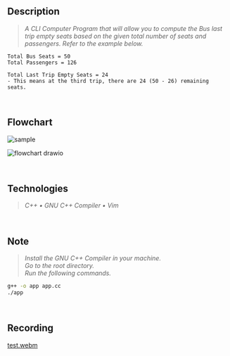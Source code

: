 ## Description
> _A CLI Computer Program that will allow you to compute the Bus last trip empty seats based on the given total number of seats and passengers. Refer to the example below._
```plaintext
Total Bus Seats = 50
Total Passengers = 126

Total Last Trip Empty Seats = 24
- This means at the third trip, there are 24 (50 - 26) remaining seats.
```

<br />

## Flowchart
![sample](https://user-images.githubusercontent.com/69438999/184685817-8ef3ef12-8323-4ecc-a64a-ab4e375d88b2.png)

![flowchart drawio](https://user-images.githubusercontent.com/69438999/184686725-f8b25f81-d08e-44b8-8ea9-687f32965a92.png)

<br />

## Technologies
> _C++ • GNU C++ Compiler • Vim_

<br />

## Note
> _Install the GNU C++ Compiler in your machine._ <br />
> _Go to the root directory._ <br />
> _Run the following commands._ <br />
```bash
g++ -o app app.cc
./app
```

<br />

## Recording
[test.webm](https://user-images.githubusercontent.com/69438999/184537073-4b95b85f-6c2f-4222-a115-79d74f7a251e.webm)
